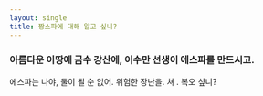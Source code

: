 ```yaml
---
layout: single
title: 짱스파에 대해 알고 싶니?
---
```


### 아름다운 이땅에 금수 강산에, 이수만 선생이 에스파를 만드시고.

에스파는 나야, 둘이 될 순 없어.
위험한 장난을. 쳐 . 복오 싶니?
